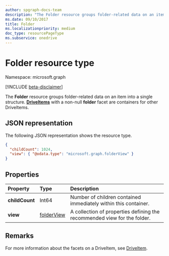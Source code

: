 ```yaml
---
author: spgraph-docs-team
description: "The Folder resource groups folder-related data on an item into a single structure. "
ms.date: 09/10/2017
title: Folder
ms.localizationpriority: medium
doc_type: resourcePageType
ms.subservice: onedrive
---
```

# Folder resource type

Namespace: microsoft.graph

[!INCLUDE [beta-disclaimer](../../includes/beta-disclaimer.md)]

The **Folder** resource groups folder-related data on an item into a single structure.
[**DriveItems**](driveitem.md) with a non-null **folder** facet are containers for other DriveItems.

## JSON representation

The following JSON representation shows the resource type.

<!-- {
  "blockType": "resource",
  "optionalProperties": [

  ],
  "@odata.type": "microsoft.graph.folder"
}-->

```json
{
  "childCount": 1024,
  "view": { "@odata.type": "microsoft.graph.folderView" }
}
```

## Properties

| Property       | Type           | Description
|:---------------|:---------------|:-------------------------------------------
| **childCount** | Int64          | Number of children contained immediately within this container.
| **view**       | [folderView][] | A collection of properties defining the recommended view for the folder.


## Remarks

For more information about the facets on a DriveItem, see [DriveItem][].

[folderView]: folderview.md
[DriveItem]: driveitem.md

<!--
{
  "type": "#page.annotation",
  "description": "folder resource",
  "keywords": "",
  "section": "documentation",
  "tocPath": "",
  "suppressions": []
}
-->


